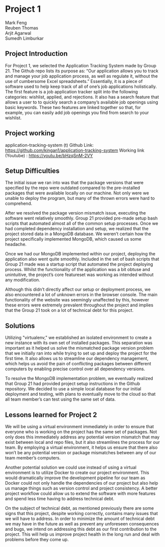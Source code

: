 # Project 1
Mark Feng  
Reuben Thomas  
Arjit Agarwal  
Sumedh Limburkar  

## Project Introduction

For Project 1, we selected the Application Tracking System made by Group 21. The Github repo lists its purpose as: “Our application allows you to track and manage your job application process, as well as regulate it, without the use of cumbersome Excel spreadsheets.” Essentially, it is a piece of software used to help keep track of all of one’s job applications holistically. The first feature is a job application tracker split into the following categories: wishlist, applied, and rejections. It also has a search feature that allows a user to to quickly search a company’s available job openings using basic keywords. These two features are linked together so that, for example, you can easily add job openings you find from search to your wishlist.

## Project working
application-tracking-system (t)
Github Link: https://github.com/kingan1/application-tracking-system
Working link (Youtube) : https://youtu.be/bHzqSnM-2VY

## Setup Difficulties

The initial issue we ran into was that the package versions that were specified by the repo were outdated compared to the pre-installed packages that were available locally on our machine. Not only were we unable to deploy the program, but many of the thrown errors were hard to comprehend.

After we resolved the package version mismatch issue, executing the software went relatively smoothly. Group 21 provided pre-made setup bash scripts that automated almost all of the common setup processes. Once we had completed dependency installation and setup, we realized that the project stored data in a MongoDB database. We weren’t certain how the project specifically implemented MongoDB, which caused us some headache. 

Once we had our MongoDB implemented within our project, deploying the application also went quite smoothly. Included in the set of bash scripts that Group 21 made was a startup script that automated the project deploying process. Whilst the functionality of the application was a bit obtuse and unintuitive, the project’s core featureset was working as intended without any modification.

Although this didn’t directly affect our setup or deployment process, we also encountered a lot of unknown errors in the browser console. The main functionality of the website was seemingly unaffected by this, however these errors were extremely prevalent throughout the project and implies that the Group 21 took on a lot of technical debt for this project.

## Solutions

Utilizing "virtualenv," we established an isolated environment to create a new instance with its own set of installed packages. This separation was important as it helped us solve the mismatched package version problem that we initially ran into while trying to set up and deploy the project for the first time. It also allows us to streamline our dependency management, which helps us avoid the pain of conflicting packages between different computers by enabling precise control over all dependency versions.

To resolve the MongoDB implementation problem, we eventually realized that Group 21 had provided project setup instructions in the Github repository. We decided to use a simple local database for our initial deployment and testing, with plans to eventually move to the cloud so that all team member’s can test using the same set of data.

## Lessons learned for Project 2

We will be using a virtual environment immediately in order to ensure that everyone who is working on the project has the same set of packages. Not only does this immediately address any potential version mismatch that may exist between local and repo files, but it also streamlines the process for our team. By employing a virtual environment, it helps us ensure that there also won’t be any potential version or package mismatches between any of our team member’s computers.

Another potential solution we could use instead of using a virtual environment is to utilize Docker to create our project environment. This would dramatically improve the development pipeline for our team as Docker could not only handle the dependencies of our project but also help us manage things such as version control and project consistency. A better project workflow could allow us to extend the software with more features and spend less time having to address technical debt.

On the subject of technical debt, as mentioned previously there are some signs that this project, despite working correctly, contains many issues that we will have to address. In order to minimize the amount of technical debt we may have in the future as well as prevent any unforeseen consequences and bugs, we intend on addressing this debt as our first contribution to the project. This will help us improve project health in the long run and deal with problems before they come up.
